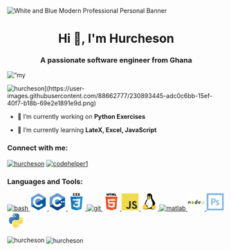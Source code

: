 ![White and Blue Modern Professional Personal Banner](https://user-images.githubusercontent.com/88662777/230893445-adc0c6bb-15ef-40f7-b18b-69e2e1891e9d.png)

<h1 align="center">Hi 👋, I'm Hurcheson</h1>
<h3 align="center">A passionate software engineer from Ghana</h3>
<img width="200" height="200" src="https://userimages.githubusercontent.com/88662777/230893445-adc0c6bb-15ef-40f7-b18b-69e2e1891e9d.png" alt=”my banner”>

<p align="left"> <img src="[https://komarev.com/ghpvc/?username=hurcheson&label=Profile%20views&color=0e75b6&style=flat" alt="hurcheson](https://user-images.githubusercontent.com/88662777/230893445-adc0c6bb-15ef-40f7-b18b-69e2e1891e9d.png)" /> </p>

- 🔭 I’m currently working on **Python Exercises**

- 🌱 I’m currently learning **LateX, Excel, JavaScript**

<h3 align="left">Connect with me:</h3>
<p align="left">
<a href="https://twitter.com/hurcheson" target="blank"><img align="center" src="https://raw.githubusercontent.com/rahuldkjain/github-profile-readme-generator/master/src/images/icons/Social/twitter.svg" alt="hurcheson" height="30" width="40" /></a>
<a href="https://www.youtube.com/c/codehelper1" target="blank"><img align="center" src="https://raw.githubusercontent.com/rahuldkjain/github-profile-readme-generator/master/src/images/icons/Social/youtube.svg" alt="codehelper1" height="30" width="40" /></a>
</p>

<h3 align="left">Languages and Tools:</h3>
<p align="left"> <a href="https://www.gnu.org/software/bash/" target="_blank" rel="noreferrer"> <img src="https://www.vectorlogo.zone/logos/gnu_bash/gnu_bash-icon.svg" alt="bash" width="40" height="40"/> </a> <a href="https://www.cprogramming.com/" target="_blank" rel="noreferrer"> <img src="https://raw.githubusercontent.com/devicons/devicon/master/icons/c/c-original.svg" alt="c" width="40" height="40"/> </a> <a href="https://www.w3schools.com/cpp/" target="_blank" rel="noreferrer"> <img src="https://raw.githubusercontent.com/devicons/devicon/master/icons/cplusplus/cplusplus-original.svg" alt="cplusplus" width="40" height="40"/> </a> <a href="https://www.w3schools.com/css/" target="_blank" rel="noreferrer"> <img src="https://raw.githubusercontent.com/devicons/devicon/master/icons/css3/css3-original-wordmark.svg" alt="css3" width="40" height="40"/> </a> <a href="https://git-scm.com/" target="_blank" rel="noreferrer"> <img src="https://www.vectorlogo.zone/logos/git-scm/git-scm-icon.svg" alt="git" width="40" height="40"/> </a> <a href="https://www.w3.org/html/" target="_blank" rel="noreferrer"> <img src="https://raw.githubusercontent.com/devicons/devicon/master/icons/html5/html5-original-wordmark.svg" alt="html5" width="40" height="40"/> </a> <a href="https://developer.mozilla.org/en-US/docs/Web/JavaScript" target="_blank" rel="noreferrer"> <img src="https://raw.githubusercontent.com/devicons/devicon/master/icons/javascript/javascript-original.svg" alt="javascript" width="40" height="40"/> </a> <a href="https://www.linux.org/" target="_blank" rel="noreferrer"> <img src="https://raw.githubusercontent.com/devicons/devicon/master/icons/linux/linux-original.svg" alt="linux" width="40" height="40"/> </a> <a href="https://www.mathworks.com/" target="_blank" rel="noreferrer"> <img src="https://upload.wikimedia.org/wikipedia/commons/2/21/Matlab_Logo.png" alt="matlab" width="40" height="40"/> </a> <a href="https://nodejs.org" target="_blank" rel="noreferrer"> <img src="https://raw.githubusercontent.com/devicons/devicon/master/icons/nodejs/nodejs-original-wordmark.svg" alt="nodejs" width="40" height="40"/> </a> <a href="https://www.photoshop.com/en" target="_blank" rel="noreferrer"> <img src="https://raw.githubusercontent.com/devicons/devicon/master/icons/photoshop/photoshop-line.svg" alt="photoshop" width="40" height="40"/> </a> <a href="https://www.python.org" target="_blank" rel="noreferrer"> <img src="https://raw.githubusercontent.com/devicons/devicon/master/icons/python/python-original.svg" alt="python" width="40" height="40"/> </a> </p>

<p><img align="left" src="https://github-readme-stats.vercel.app/api/top-langs?username=hurcheson&show_icons=true&locale=en&layout=compact" alt="hurcheson" /></p>

<p>&nbsp;<img align="center" src="https://github-readme-stats.vercel.app/api?username=hurcheson&show_icons=true&locale=en" alt="hurcheson" /></p>

